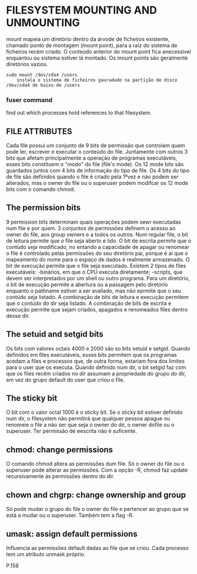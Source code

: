 # FILESYSTEM MOUNTING AND UNMOUNTING
mount mapeia um diretório dentro da árvode de ficheiros existente, chamado ponto de montagem (mount point), para a raiz do sistema de ficheiros recém criado.
O conteúdo anterior do mount point fica anecessível enquantou ou sistema estiver lá montado.
Os mount points são geralmente diretórios vazios.

	sudo mount /dev/sda4 /users
		instala o sistema de ficheiros gauradado na partição de disco /dev/sda4 de baixo de /users

### fuser command
find out which processes hold references to that filesystem.

## FILE ATTRIBUTES
Cada file possui um conjunto de 9 bits de permissão que controlam quem pode ler, escrever e executar o conteúdo do file. Juntamente com outros 3 bits que afetam principalmente a operação de programas executáveis, esses bits constituem o "modo" do file (file's mode).
Os 12 mode bits são guardados juntos com 4 bits de informação do tipo de file.
Os 4 bits do tipo de file são definidos quando o file é criado pela 1ºvez e não podem ser alterados, mas o owner do file ou o superuser podem modifcar os 12 mode bits com o comando chmod.


## The permission bits
9 permission bits determinam quais operações podem sewr executadas num file e por quem.
3 conjuntos de permissões definem o acesso ao owner do file, aos group owners e a todos os outros.
Num regular file, o bit de leitura permite que o file seja aberto e lido. O bit de escrita permite que o contúdo seja modificado, no entando a capacidade de apagar ou renomear o file é controlado pelas permissões do seu diretório pai, porque é aí que o mapeamento do nome para o espaço de dados é realmente armazenado. O bit de execução permite que o file seja executado. Existem 2 tipos de files executáveis:
	-binários, em que o CPU executa diretamente;
	-scripts, que devem ser interpretados por um shell ou outro programa.
Para um diretório, o bit de execução permite a abertura ou a passagem pelo diretório enquanto o pathname estiver a ser avaliado, mas não eprmite que o seu contúdo seja listado. A combinação de bits de leitura e execução permitem que o contúdo do dir seja listado. A combinação de bits de escrita e execução permite que sejam criados, apagados e renomeados files dentro desse dir.


## The setuid and setgid bits
Os bits com valores octais 4000 e 2000 são so bits setuid e setgid.
Quando definidos em files executáveis, esses bits permitem que os programas acedam a files e processos que, de outra forma, estariam fora dos limites para o user que os executa.
Quando definido num dir, o bit setgid faz com que os files recém criados no dir assumam a propriedade do grupo do dir, em vez do grupo default do user que criou o file.


## The sticky bit
O bit com o valor octal 1000 é o sticky bit.
Se o sticky bit estiver definido num dir, o filesystem não permitirá que qualquer pessoa apague ou renomeie o file a não ser que seja o owner do dir, o owner dofile ou o superuser. Ter permissão de eescrita não é suficente.


## chmod: change permissions
O comando chmod altera as permissões dum file.
Só o owner do file ou o superuser pode alterar as permissões.
Com a opção -R, chmod faz update recursivamente às permissões dentro do dir.


## chown and chgrp: change ownership and group
Só pode mudar o grupo do file o owner do file e pertencer ao grupo que se está a mudar ou o superuser.
Também tem a flag -R.


## umask: assign default permissions
Influencia as permissões default dadas ao file que se criou.
Cada processo tem um atributo unmask próprio.

P.158
